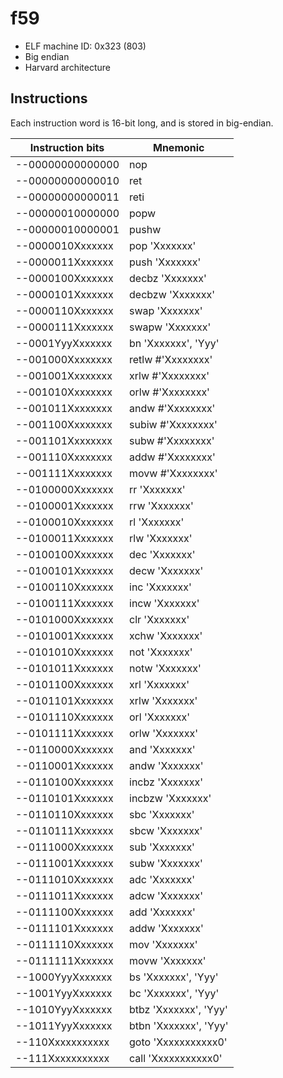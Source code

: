 # f59

- ELF machine ID: 0x323 (803)
- Big endian
- Harvard architecture

## Instructions

Each instruction word is 16-bit long, and is stored in big-endian.

| Instruction bits | Mnemonic                |
|------------------|-------------------------|
| --00000000000000 | nop                     |
| --00000000000010 | ret                     |
| --00000000000011 | reti                    |
| --00000010000000 | popw                    |
| --00000010000001 | pushw                   |
| --0000010Xxxxxxx | pop    'Xxxxxxx'        |
| --0000011Xxxxxxx | push   'Xxxxxxx'        |
| --0000100Xxxxxxx | decbz  'Xxxxxxx'        |
| --0000101Xxxxxxx | decbzw 'Xxxxxxx'        |
| --0000110Xxxxxxx | swap   'Xxxxxxx'        |
| --0000111Xxxxxxx | swapw  'Xxxxxxx'        |
| --0001YyyXxxxxxx | bn     'Xxxxxxx', 'Yyy' |
| --001000Xxxxxxxx | retlw  #'Xxxxxxxx'      |
| --001001Xxxxxxxx | xrlw   #'Xxxxxxxx'      |
| --001010Xxxxxxxx | orlw   #'Xxxxxxxx'      |
| --001011Xxxxxxxx | andw   #'Xxxxxxxx'      |
| --001100Xxxxxxxx | subiw  #'Xxxxxxxx'      |
| --001101Xxxxxxxx | subw   #'Xxxxxxxx'      |
| --001110Xxxxxxxx | addw   #'Xxxxxxxx'      |
| --001111Xxxxxxxx | movw   #'Xxxxxxxx'      |
| --0100000Xxxxxxx | rr     'Xxxxxxx'        |
| --0100001Xxxxxxx | rrw    'Xxxxxxx'        |
| --0100010Xxxxxxx | rl     'Xxxxxxx'        |
| --0100011Xxxxxxx | rlw    'Xxxxxxx'        |
| --0100100Xxxxxxx | dec    'Xxxxxxx'        |
| --0100101Xxxxxxx | decw   'Xxxxxxx'        |
| --0100110Xxxxxxx | inc    'Xxxxxxx'        |
| --0100111Xxxxxxx | incw   'Xxxxxxx'        |
| --0101000Xxxxxxx | clr    'Xxxxxxx'        |
| --0101001Xxxxxxx | xchw   'Xxxxxxx'        |
| --0101010Xxxxxxx | not    'Xxxxxxx'        |
| --0101011Xxxxxxx | notw   'Xxxxxxx'        |
| --0101100Xxxxxxx | xrl    'Xxxxxxx'        |
| --0101101Xxxxxxx | xrlw   'Xxxxxxx'        |
| --0101110Xxxxxxx | orl    'Xxxxxxx'        |
| --0101111Xxxxxxx | orlw   'Xxxxxxx'        |
| --0110000Xxxxxxx | and    'Xxxxxxx'        |
| --0110001Xxxxxxx | andw   'Xxxxxxx'        |
| --0110100Xxxxxxx | incbz  'Xxxxxxx'        |
| --0110101Xxxxxxx | incbzw 'Xxxxxxx'        |
| --0110110Xxxxxxx | sbc    'Xxxxxxx'        |
| --0110111Xxxxxxx | sbcw   'Xxxxxxx'        |
| --0111000Xxxxxxx | sub    'Xxxxxxx'        |
| --0111001Xxxxxxx | subw   'Xxxxxxx'        |
| --0111010Xxxxxxx | adc    'Xxxxxxx'        |
| --0111011Xxxxxxx | adcw   'Xxxxxxx'        |
| --0111100Xxxxxxx | add    'Xxxxxxx'        |
| --0111101Xxxxxxx | addw   'Xxxxxxx'        |
| --0111110Xxxxxxx | mov    'Xxxxxxx'        |
| --0111111Xxxxxxx | movw   'Xxxxxxx'        |
| --1000YyyXxxxxxx | bs     'Xxxxxxx', 'Yyy' |
| --1001YyyXxxxxxx | bc     'Xxxxxxx', 'Yyy' |
| --1010YyyXxxxxxx | btbz   'Xxxxxxx', 'Yyy' |
| --1011YyyXxxxxxx | btbn   'Xxxxxxx', 'Yyy' |
| --110Xxxxxxxxxxx | goto   'Xxxxxxxxxxx0'   |
| --111Xxxxxxxxxxx | call   'Xxxxxxxxxxx0'   |
